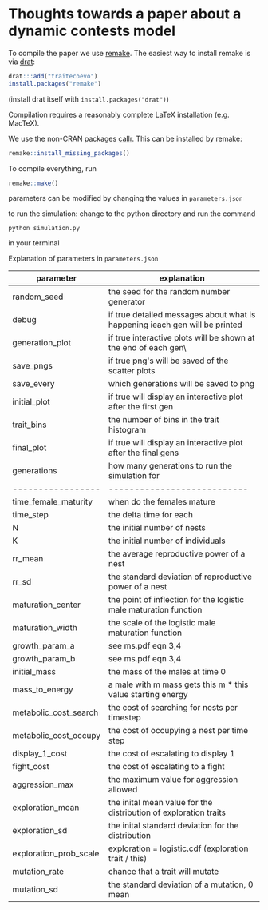 # Thoughts towards a paper about a dynamic contests model

To compile the paper we use [remake](https://github.com/traitecoevo/remake).  The easiest way to install remake is via [drat](https://github.com/eddelbuettel/drat):

```r
drat:::add("traitecoevo")
install.packages("remake")
```

(install drat itself with `install.packages("drat")`)

Compilation requires a reasonably complete LaTeX installation (e.g. MacTeX).

We use the non-CRAN packages [callr](https://github.com/traitecoevo/callr).  This can be installed by remake:

```r
remake::install_missing_packages()
```

To compile everything, run

```r
remake::make()
```

parameters can be modified by changing the values in ```parameters.json```

to run the simulation:
change to the python directory and run the command

```
python simulation.py
```
in your terminal

Explanation of parameters in ```parameters.json```

parameter           | explanation
----------          |-------------
random_seed         | the seed for the random number generator
debug               | if true detailed messages about what is happening ieach gen will be printed
generation_plot     | if true interactive plots will be shown at the end of each gen\
save_pngs           | if true png's will be saved of the scatter plots
save_every          | which generations will be saved to png
initial_plot        | if true will display an interactive plot after the first gen
trait_bins          | the number of bins in the trait histogram          
final_plot          |if true will display an interactive plot after the final gens
generations         | how many generations to run the simulation for
-----------------   | ---------------------------
time_female_maturity| when do the females mature
time_step           | the delta time for each
N                   | the initial number of nests
K                   | the initial number of individuals
rr_mean             | the average reproductive power of a nest
rr_sd               | the standard deviation of reproductive power of a nest
maturation_center   | the point of inflection for the logistic male maturation function  
maturation_width    | the scale of the logistic male maturation function
growth_param_a      | see ms.pdf eqn 3,4
growth_param_b      | see ms.pdf eqn 3,4
initial_mass        | the mass of the males at time 0
mass_to_energy      | a male with m mass gets this m * this value starting energy
metabolic_cost_search | the cost of searching for nests per timestep
metabolic_cost_occupy | the cost of occupying a nest per time step
display_1_cost        | the cost of escalating to display 1
fight_cost            | the cost of escalating to a fight
aggression_max        | the maximum value for aggression allowed
exploration_mean      | the inital mean value for the distribution of exploration traits
exploration_sd        | the inital standard deviation for the distribution 
exploration_prob_scale| exploration = logistic.cdf (exploration trait / this)
mutation_rate         | chance that a trait will mutate
mutation_sd           | the standard deviation of a mutation, 0 mean